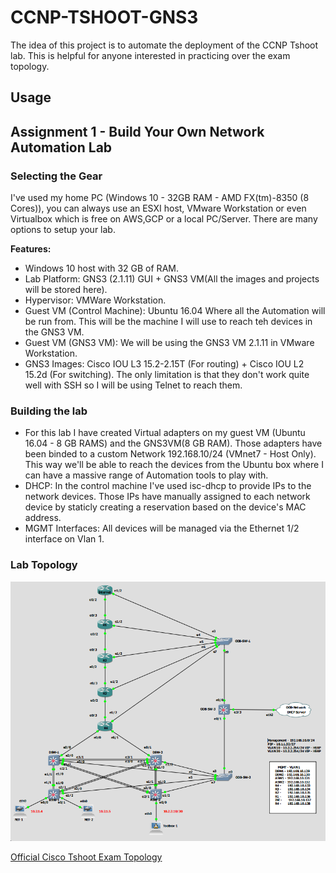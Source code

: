 # CCNP-TSHOOT-GNS3
The idea of this project is to automate the deployment of the CCNP Tshoot lab. This is helpful for anyone interested in practicing over the exam topology.

## Usage

## Assignment 1 - Build Your Own Network Automation Lab  

### Selecting the Gear
I've used my home PC (Windows 10 - 32GB RAM - AMD FX(tm)-8350 (8 Cores)), you can always use an ESXI host, VMware Workstation or even Virtualbox which is free on AWS,GCP or a local PC/Server. There are many options to setup your lab.   
  
**Features:**  
* Windows 10 host with 32 GB of RAM.  
* Lab Platform: GNS3 (2.1.11) GUI + GNS3 VM(All the images and projects will be stored here).  
* Hypervisor: VMWare Workstation.  
* Guest VM (Control Machine): Ubuntu 16.04 Where all the Automation will be run from. This will be the machine I will use to reach teh devices in the GNS3 VM.  
* Guest VM (GNS3 VM): We will be using the GNS3 VM 2.1.11 in VMware Workstation.  
* GNS3 Images: Cisco IOU L3 15.2-2.15T (For routing) + Cisco IOU L2 15.2d (For switching). The only limitation is that they don't work quite well with SSH so I will be using Telnet to reach them.
  
### Building the lab
* For this lab I have created Virtual adapters on my guest VM (Ubuntu 16.04 - 8 GB RAMS) and the GNS3VM(8 GB RAM). Those adapters have been binded to a custom Network 192.168.10/24 (VMnet7 - Host Only). This way we'll be able to reach the devices from the Ubuntu box where I can have a massive range of Automation tools to play with.  
* DHCP: In the control machine I've used isc-dhcp to provide IPs to the network devices. Those IPs have manually assigned to each network device by staticly creating a reservation based on the device's MAC address.  
* MGMT Interfaces: All devices will be managed via the Ethernet 1/2 interface on Vlan 1.  

### Lab Topology

<img src='resources/GNS3-Lab.png'>

[Official Cisco Tshoot Exam Topology](https://learningnetwork.cisco.com/servlet/JiveServlet/download/52366-8599/TSHOOT%20Exam%20Topology.pdf)



